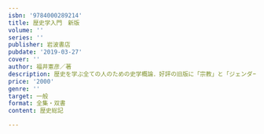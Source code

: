 ```yaml
---
isbn: '9784000289214'
title: 歴史学入門　新版
volume: ''
series: ''
publisher: 岩波書店
pubdate: '2019-03-27'
cover: ''
author: 福井憲彦／著
description: 歴史を学ぶ全ての人のための史学概論．好評の旧版に「宗教」と「ジェンダー」の二章を加えた全面改訂版．
price: '2000'
genre: ''
target: 一般
format: 全集・双書
content: 歴史総記

---
```

